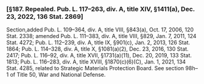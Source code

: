 ### [§187. Repealed. Pub. L. 117–263, div. A, title XIV, §1411(a), Dec. 23, 2022, 136 Stat. 2869] ###

Section,added Pub. L. 109–364, div. A, title VIII, §843(a), Oct. 17, 2006, 120 Stat. 2338; amended Pub. L. 111–383, div. A, title VIII, §829, Jan. 7, 2011, 124 Stat. 4272; Pub. L. 112–239, div. A, title IX, §901(c), Jan. 2, 2013, 126 Stat. 1864; Pub. L. 114–328, div. A, title X, §1081(a)(2), Dec. 23, 2016, 130 Stat. 2417; Pub. L. 116–92, div. A, title XVII, §1731(a)(11), Dec. 20, 2019, 133 Stat. 1813; Pub. L. 116–283, div. A, title XVIII, §1870(c)(6)(C), Jan. 1, 2021, 134 Stat. 4285, related to Strategic Materials Protection Board. See section 98h–1 of Title 50, War and National Defense.